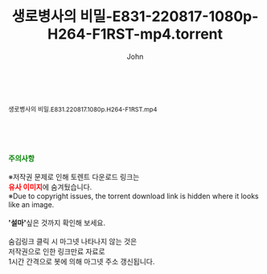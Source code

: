 ﻿---
layout: post
title:  "생로병사의 비밀-E831-220817-1080p-H264-F1RST-mp4.torrent"
author: John
categories: [ 방송/음악 ]
tags: [  ]
image:  
description: "생로병사의 비밀-E831-220817-1080p-H264-F1RST-mp4 torrent 정보 공유"
toc: true
toc_sticky: true
---

<br>
<div class="view-img">
<a class="view_image" href="http://torrentmobile62.com/bbs/view_image.php?fn=%2Fdata%2Ffile%2Fmusic%2F3735183265_4isfPjO7_fc7cf5cab9a0c016263b7f5ff80b7dde3382b2df.jpg" target="_blank"><img alt="" class="img-tag" content="http://torrentmobile62.com/data/file/music/3735183265_4isfPjO7_fc7cf5cab9a0c016263b7f5ff80b7dde3382b2df.jpg" itemprop="image" src="http://torrentmobile62.com/data/file/music/thumb-3735183265_4isfPjO7_fc7cf5cab9a0c016263b7f5ff80b7dde3382b2df_835x2244.jpg"/></a></div><div class="view-content" itemprop="description">
<p><span style="font-size:12px;">생로병사의 비밀.E831.220817.1080p.H264-F1RST.mp4</span> </p> </div>
    
<br><br><br>
<p data-ke-size="size16"><b><span style="color: green;">주의사항</span></b><br /><br />※저작권 문제로 인해 토렌트 다운로드 링크는<br /><b><span style="color: red;">유사 이미지</span></b>에 숨겨뒀습니다.<br />※Due to copyright issues, the torrent download link is hidden where it looks like an image.<br /><br /><b>'설마'</b>싶은 것까지 확인해 보세요.<br /><br />숨김링크 클릭 시 마그넷 나타나지 않는 것은<br />저작권으로 인한 링크만료 자료로<br />1시간 간격으로 봇에 의해 마그넷 주소 갱신됩니다.</p>
